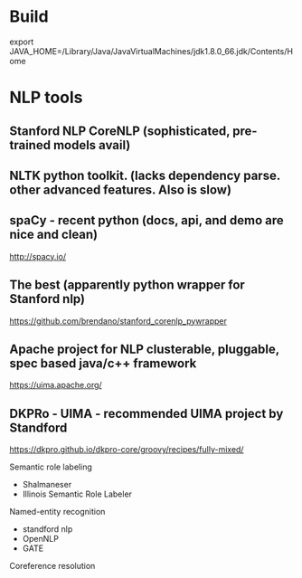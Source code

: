 
# Build

export JAVA_HOME=/Library/Java/JavaVirtualMachines/jdk1.8.0_66.jdk/Contents/Home



# NLP tools


## Stanford NLP CoreNLP (sophisticated, pre-trained models avail)


## NLTK python toolkit. (lacks dependency parse. other advanced features. Also is slow)

## spaCy - recent python (docs, api, and demo are nice and clean)
http://spacy.io/

## The best (apparently python wrapper for Stanford nlp)
https://github.com/brendano/stanford_corenlp_pywrapper

## Apache project for NLP clusterable, pluggable, spec based java/c++ framework
https://uima.apache.org/

## DKPRo - UIMA - recommended UIMA project by Standford
https://dkpro.github.io/dkpro-core/groovy/recipes/fully-mixed/


Semantic role labeling
- Shalmaneser
- Illinois Semantic Role Labeler


Named-entity recognition
- standford nlp
- OpenNLP
- GATE

Coreference resolution






#